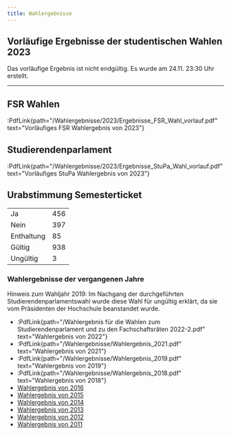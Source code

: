 ```yaml
---
title: Wahlergebnisse
---
```


## Vorläufige Ergebnisse der studentischen Wahlen 2023

Das vorläufige Ergebnis ist nicht endgültig. Es wurde am 24.11. 23:30 Uhr erstellt.

---

## FSR Wahlen

:PdfLink{path="/Wahlergebnisse/2023/Ergebnisse_FSR_Wahl_vorlauf.pdf" text="Vorläufiges FSR Wahlergebnis von 2023"}

## Studierendenparlament

:PdfLink{path="/Wahlergebnisse/2023/Ergebnisse_StuPa_Wahl_vorlauf.pdf" text="Vorläufiges StuPa Wahlergebnis von 2023"}

## Urabstimmung Semesterticket

<table>
    <tr>
        <td>Ja</td>
        <td>456</td>
    </tr>
    <tr>
        <td>Nein</td>
        <td>397</td>
    </tr>
    <tr>
        <td>Enthaltung</td>
        <td>85</td>
    </tr>
    <tr>
        <td>Gültig</td>
        <td>938</td>
    </tr>
    <tr>
        <td>Ungültig</td>
        <td>3</td>
    </tr>
</table>

### Wahlergebnisse der vergangenen Jahre

Hinweis zum Wahljahr 2019: Im Nachgang der durchgeführten Studierendenparlamentswahl wurde diese Wahl für ungültig erklärt, da sie vom Präsidenten der Hochschule beanstandet wurde.

- :PdfLink{path="/Wahlergebnis für die Wahlen zum Studierendenparlament und zu den Fachschaftsräten 2022-2.pdf" text="Wahlergebnis von 2022"}
- :PdfLink{path="/Wahlergebnisse/Wahlergebnis_2021.pdf" text="Wahlergebnis von 2021"}
- :PdfLink{path="/Wahlergebnisse/Wahlergebnis_2019.pdf" text="Wahlergebnis von 2019"}
- :PdfLink{path="/Wahlergebnisse/Wahlergebnis_2018.pdf" text="Wahlergebnis von 2018"}
- [Wahlergebnis von 2016](/wahlergebnisse/2016)
- [Wahlergebnis von 2015](/wahlergebnisse/2015)
- [Wahlergebnis von 2014](/wahlergebnisse/2014)
- [Wahlergebnis von 2013](/wahlergebnisse/2013)
- [Wahlergebnis von 2012](/wahlergebnisse/2012)
- [Wahlergebnis von 2011](/wahlergebnisse/2011)
